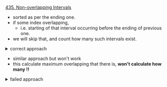 [435. Non-overlapping Intervals](https://leetcode.com/problems/non-overlapping-intervals/)

- sorted as per the ending one.
- if some index overlapping, 
  - i.e. starting of that interval occurring before the ending of previous one.
- we will skip that, and count how many such intervals exist.

<details>
<summary> correct approach </summary>

```cpp
 int eraseOverlapIntervals(vector<vector<int>>& intervals) {
        vector<pair<int, int>> arr;
        for (const auto& i: intervals)
            arr.push_back({i[0], i[1]});

        sort(arr.begin(), arr.end(), [](const auto& one, const auto& two) -> bool {
            if (one.second == two.second )  return one.first < two.first ;
            return one.second < two.second;
        });

        int mx = 0;
        int count = 0;
        int curr = 0;
        int n = arr.size();

        for (int i = 1; i < n; i++) {
            (arr[i].first < arr[curr].second) ?
                count ++ : 
                curr = i;
        }
        return count;
    }
```

</details>



- similar approach but won't work
- this calculate maximum overlapping that there is, **won't calculate how many !!**

<details>
<summary>  failed approach </summary>

```cpp
int eraseOverlapIntervals(vector<vector<int>>& intervals) {
    vector<pair<int, int>> arr;
    for (const auto& i: intervals) {
        arr.push_back({i[0], 1});
        arr.push_back({i[1], 0});
    }
    
    sort(arr.begin(), arr.end());
    int mx = 0;
    int count = 0;
    for (const auto& i: arr) {
        (i.first == 1) ?
            count ++:
            count --;
        
        mx = max(mx, count);
    }
    
    return  mx- 1;
        
    
}
```
</details>

